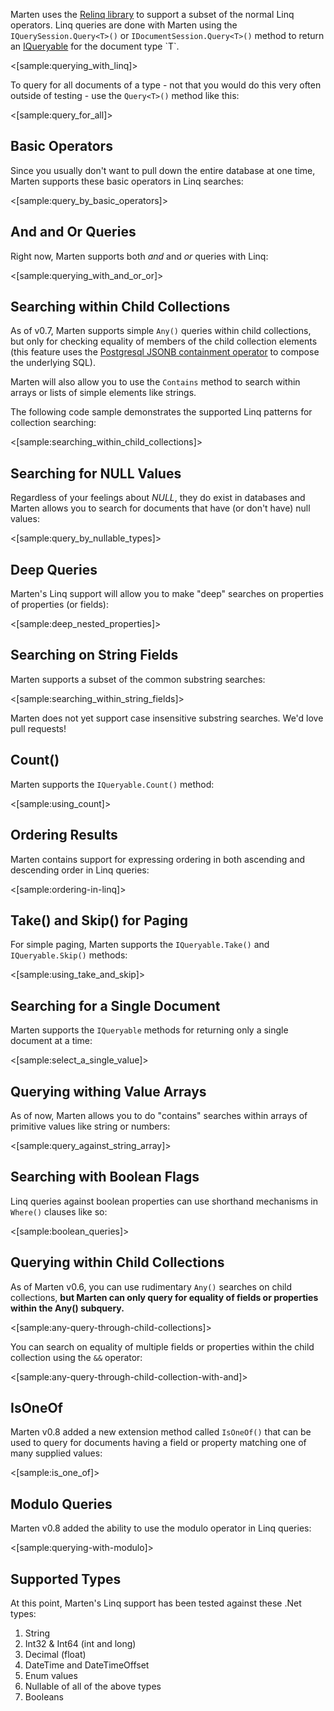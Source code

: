 <!--Title:Querying Documents with Linq-->
<!--Url:linq-->

Marten uses the [Relinq library](https://github.com/re-motion/Relinq) to support a subset of the normal Linq operators. Linq queries are done with
Marten using the `IQuerySession.Query<T>()` or `IDocumentSession.Query<T>()` method to return an [IQueryable](https://msdn.microsoft.com/en-us/library/system.linq.iqueryable(v=vs.100).aspx) for the document type `T`.

<[sample:querying_with_linq]>

To query for all documents of a type - not that you would do this very often outside of testing - use the `Query<T>()` method like this:

<[sample:query_for_all]>


## Basic Operators

Since you usually don't want to pull down the entire database at one time, Marten supports these basic operators in Linq searches:

<[sample:query_by_basic_operators]>

## And and Or Queries

Right now, Marten supports both _and_ and _or_ queries with Linq:

<[sample:querying_with_and_or_or]>

## Searching within Child Collections

As of v0.7, Marten supports simple `Any()` queries within child collections, but only for checking
equality of members of the child collection elements (this feature uses the [Postgresql JSONB containment operator](http://www.postgresql.org/docs/9.5/static/datatype-json.html) to compose the underlying SQL).

Marten will also allow you to use the `Contains` method to search within arrays or lists of simple elements like strings.

The following code sample demonstrates the supported Linq patterns for collection searching:

<[sample:searching_within_child_collections]>

## Searching for NULL Values

Regardless of your feelings about _NULL_, they do exist in databases and Marten allows you to search for documents that have (or don't have) null values:

<[sample:query_by_nullable_types]>

## Deep Queries

Marten's Linq support will allow you to make "deep" searches on properties of properties (or fields):

<[sample:deep_nested_properties]>

## Searching on String Fields

Marten supports a subset of the common substring searches:

<[sample:searching_within_string_fields]>

Marten does not yet support case insensitive substring searches. We'd love pull requests!

## Count()

Marten supports the `IQueryable.Count()` method:

<[sample:using_count]>

## Ordering Results

Marten contains support for expressing ordering in both ascending and descending order in Linq queries:

<[sample:ordering-in-linq]>


## Take() and Skip() for Paging

For simple paging, Marten supports the `IQueryable.Take()` and `IQueryable.Skip()` methods:

<[sample:using_take_and_skip]>


## Searching for a Single Document

Marten supports the `IQueryable` methods for returning only a single document at a time:

<[sample:select_a_single_value]>


## Querying withing Value Arrays

As of now, Marten allows you to do "contains" searches within arrays of primitive values like string or numbers:

<[sample:query_against_string_array]>

## Searching with Boolean Flags

Linq queries against boolean properties can use shorthand mechanisms in `Where()` clauses like so:

<[sample:boolean_queries]>


## Querying within Child Collections

As of Marten v0.6, you can use rudimentary `Any()` searches on child collections, **but Marten can only
query for equality of fields or properties within the Any() subquery.**

<[sample:any-query-through-child-collections]>

You can search on equality of multiple fields or properties within the child collection
using the `&&` operator:

<[sample:any-query-through-child-collection-with-and]>

## IsOneOf

Marten v0.8 added a new extension method called `IsOneOf()` that can be used to query for documents having
a field or property matching one of many supplied values:

<[sample:is_one_of]>

## Modulo Queries

Marten v0.8 added the ability to use the modulo operator in Linq queries:

<[sample:querying-with-modulo]>


## Supported Types

At this point, Marten's Linq support has been tested against these .Net types:

1. String
1. Int32 & Int64 (int and long)
1. Decimal (float)
1. DateTime and DateTimeOffset
1. Enum values
1. Nullable<T> of all of the above types
1. Booleans